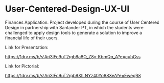 # User-Centered-Design-UX-UI
Finances Application. Project developed during the course of User Centered Design in partnership with Santander PT, in which the students were challenged to apply design tools to generate a solution to improve a financial life of their users. 

Link for Presentation:

https://1drv.ms/b/s!Ari3lFc9uT2rgb8a8O_Z8y-KbmQq_A?e=cuhGss

Link for Pictorial:

https://1drv.ms/b/s!Ari3lFc9uT2rgb8XILNYz40Yo88XeA?e=EwegR8
